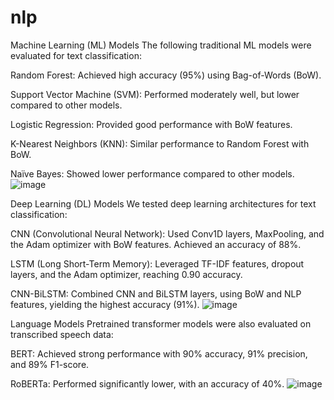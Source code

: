 # nlp
Machine Learning (ML) Models
The following traditional ML models were evaluated for text classification:

Random Forest: Achieved high accuracy (95%) using Bag-of-Words (BoW).

Support Vector Machine (SVM): Performed moderately well, but lower compared to other models.

Logistic Regression: Provided good performance with BoW features.

K-Nearest Neighbors (KNN): Similar performance to Random Forest with BoW.

Naïve Bayes: Showed lower performance compared to other models.
![image](https://github.com/user-attachments/assets/d516575d-4b27-4d97-be78-3542004ecd4f)


Deep Learning (DL) Models
We tested deep learning architectures for text classification:

CNN (Convolutional Neural Network): Used Conv1D layers, MaxPooling, and the Adam optimizer with BoW features. Achieved an accuracy of 88%.

LSTM (Long Short-Term Memory): Leveraged TF-IDF features, dropout layers, and the Adam optimizer, reaching 0.90 accuracy.

CNN-BiLSTM: Combined CNN and BiLSTM layers, using BoW and NLP features, yielding the highest accuracy (91%).
![image](https://github.com/user-attachments/assets/87b2a174-b361-41ea-8cef-9988afe980de)


Language Models
Pretrained transformer models were also evaluated on transcribed speech data:

BERT: Achieved strong performance with 90% accuracy, 91% precision, and 89% F1-score.

RoBERTa: Performed significantly lower, with an accuracy of 40%.
![image](https://github.com/user-attachments/assets/c038de89-5433-4a8f-9ac8-05bafa0108e0)
